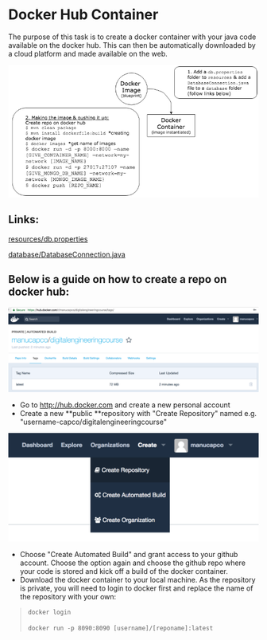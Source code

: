 # Docker Hub Container

The purpose of this task is to create a docker container with your java code available on the docker hub. This can then be automatically downloaded by a cloud platform and made available on the web.

![](attachments/429031435/523141124.png?height=400)

## Links:

[resources/db.properties](https://github.com/capcodigital/digitalengineeringcourse/blob/master/src/main/resources/db.properties)

[database/DatabaseConnection.java](https://github.com/capcodigital/digitalengineeringcourse/blob/master/src/main/java/com/capco/digital/engineering/database/DatabaseConnection.java)

## Below is a guide on how to create a repo on docker hub:

![](attachments/429031435/429129752.png?height=250)

-   Go to <http://hub.docker.com> and create a new personal account
-   Create a new **public **repository with "Create Repository" named e.g. "username-capco/digitalengineeringcourse" 

![](attachments/429031435/428965910.png?height=250)

-   Choose "Create Automated Build" and grant access to your github account. Choose the option again and choose the github repo where your code is stored and kick off a build of the docker container.
-   Download the docker container to your local machine. As the repository is private, you will need to login to docker first and replace the name of the repository with your own:

>     docker login
>
>     docker run -p 8090:8090 [username]/[reponame]:latest


